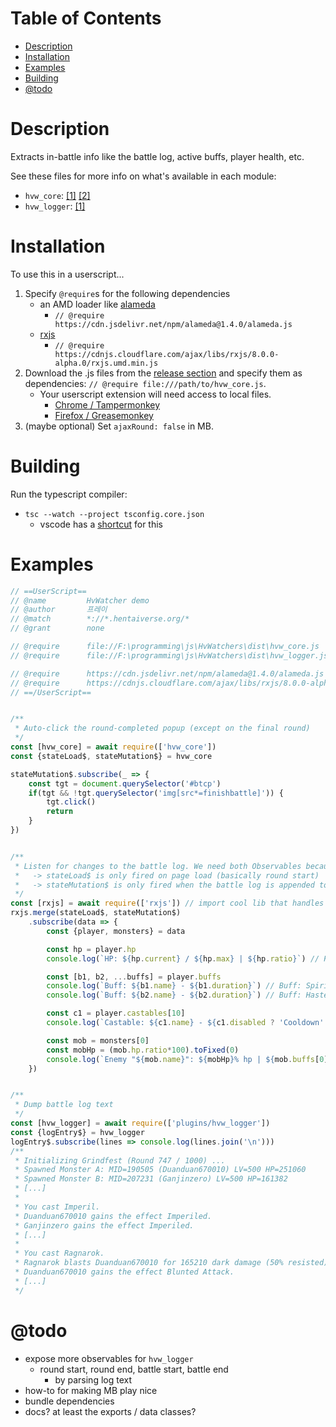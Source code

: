 # Table of Contents
- [Description](#description)
- [Installation](#installation)
- [Examples](#examples)
- [Building](#Building)
- [@todo](#-todo)

# Description

Extracts in-battle info like the battle log, active buffs, player health, etc.

See these files for more info on what's available in each module:
  - `hvw_core`: [[1]](https://github.com/LiteralGenie/HvWatchers/blob/master/hvw_core.ts)
    [[2]](https://github.com/LiteralGenie/HvWatchers/blob/master/classes/serializer.ts#L96) 
  - `hvw_logger`: [[1]](https://github.com/LiteralGenie/HvWatchers/blob/master/plugins/hvw_logger.ts)
# Installation

To use this in a userscript...
1. Specify `@require`s for the following dependencies
    - an AMD loader like [alameda](https://github.com/requirejs/alameda) 
       - `// @require      https://cdn.jsdelivr.net/npm/alameda@1.4.0/alameda.js`
    - [rxjs](https://rxjs.dev/guide/overview)
       - `// @require      https://cdnjs.cloudflare.com/ajax/libs/rxjs/8.0.0-alpha.0/rxjs.umd.min.js`
1. Download the .js files from the [release section](https://github.com/LiteralGenie/HvWatchers/releases) and specify them as dependencies: `// @require file:///path/to/hvw_core.js`.
    - Your userscript extension will need access to local files.
        - [Chrome / Tampermonkey](https://www.tampermonkey.net/faq.php#Q204) 
        - [Firefox / Greasemonkey](https://stackoverflow.com/a/13888886)
1. (maybe optional) Set `ajaxRound: false` in MB.

# Building
Run the typescript compiler:
   - `tsc --watch --project tsconfig.core.json`
        - vscode has a [shortcut](https://code.visualstudio.com/docs/typescript/typescript-compiling#_step-2-run-the-typescript-build) for this


# Examples

```js
// ==UserScript==
// @name         HvWatcher demo
// @author       프레이
// @match        *://*.hentaiverse.org/*
// @grant        none

// @require      file://F:\programming\js\HvWatchers\dist\hvw_core.js
// @require      file://F:\programming\js\HvWatchers\dist\hvw_logger.js

// @require      https://cdn.jsdelivr.net/npm/alameda@1.4.0/alameda.js
// @require      https://cdnjs.cloudflare.com/ajax/libs/rxjs/8.0.0-alpha.0/rxjs.umd.min.js
// ==/UserScript==


/** 
 * Auto-click the round-completed popup (except on the final round) 
 */
const [hvw_core] = await require(['hvw_core'])
const {stateLoad$, stateMutation$} = hvw_core

stateMutation$.subscribe(_ => {
    const tgt = document.querySelector('#btcp')
    if(tgt && !tgt.querySelector('img[src*=finishbattle]')) {
        tgt.click()
        return
    }
})


/** 
 * Listen for changes to the battle log. We need both Observables because...
 *   -> stateLoad$ is only fired on page load (basically round start)
 *   -> stateMutation$ is only fired when the battle log is appended to (so doesn't include round start)
 */
const [rxjs] = await require(['rxjs']) // import cool lib that handles data streams
rxjs.merge(stateLoad$, stateMutation$)
    .subscribe(data => {
        const {player, monsters} = data

        const hp = player.hp
        console.log(`HP: ${hp.current} / ${hp.max} | ${hp.ratio}`) // HP: 20866 / 25633.602373887243 | 0.8140096618357487

        const [b1, b2, ...buffs] = player.buffs
        console.log(`Buff: ${b1.name} - ${b1.duration}`) // Buff: Spirit Shield - NaN
        console.log(`Buff: ${b2.name} - ${b2.duration}`) // Buff: Hastened - 11

        const c1 = player.castables[10]
        console.log(`Castable: ${c1.name} - ${c1.disabled ? 'Cooldown' : 'Available'}`) // Castable: Shockblast | Available

        const mob = monsters[0]
        const mobHp = (mob.hp.ratio*100).toFixed(0)
        console.log(`Enemy "${mob.name}": ${mobHp}% hp | ${mob.buffs[0].name} (${mob.buffs[0].duration})`) // Enemy "Shadowcat027": 100% hp | Imperiled (40)
    })


/**
 * Dump battle log text
 */
const [hvw_logger] = await require(['plugins/hvw_logger'])
const {logEntry$} = hvw_logger
logEntry$.subscribe(lines => console.log(lines.join('\n')))
/**
 * Initializing Grindfest (Round 747 / 1000) ...
 * Spawned Monster A: MID=190505 (Duanduan670010) LV=500 HP=251060
 * Spawned Monster B: MID=207231 (Ganjinzero) LV=500 HP=161382
 * [...]
 *
 * You cast Imperil.
 * Duanduan670010 gains the effect Imperiled.
 * Ganjinzero gains the effect Imperiled.
 * [...]
 *
 * You cast Ragnarok.
 * Ragnarok blasts Duanduan670010 for 165210 dark damage (50% resisted)
 * Duanduan670010 gains the effect Blunted Attack.
 * [...]
 */
```

# @todo
  - expose more observables for `hvw_logger`
    - round start, round end, battle start, battle end
      - by parsing log text
  - how-to for making MB play nice
  - bundle dependencies
  - docs? at least the exports / data classes?
